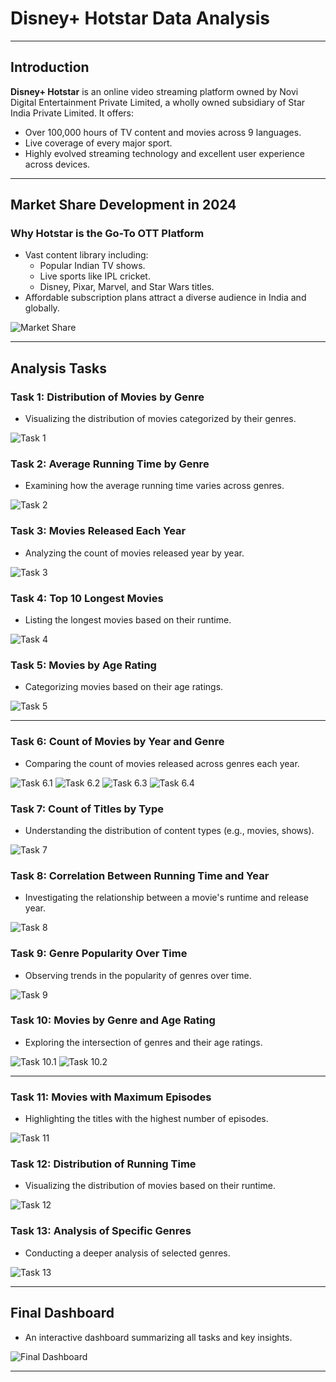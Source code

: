 # Disney+ Hotstar Data Analysis

---
 
## Introduction

**Disney+ Hotstar** is an online video streaming platform owned by Novi Digital Entertainment Private Limited, a wholly owned subsidiary of Star India Private Limited. It offers:

- Over 100,000 hours of TV content and movies across 9 languages.
- Live coverage of every major sport.
- Highly evolved streaming technology and excellent user experience across devices.

---

## Market Share Development in 2024

### Why Hotstar is the Go-To OTT Platform
- Vast content library including:
  - Popular Indian TV shows.
  - Live sports like IPL cricket.
  - Disney, Pixar, Marvel, and Star Wars titles.
- Affordable subscription plans attract a diverse audience in India and globally.

![Market Share](Images/MS.png)

---

## Analysis Tasks

### Task 1: Distribution of Movies by Genre
- Visualizing the distribution of movies categorized by their genres.

![Task 1](Images/T1.png)

### Task 2: Average Running Time by Genre
- Examining how the average running time varies across genres.

![Task 2](Images/T2.png)

### Task 3: Movies Released Each Year
- Analyzing the count of movies released year by year.

![Task 3](Images/T3.png)

### Task 4: Top 10 Longest Movies
- Listing the longest movies based on their runtime.

![Task 4](Images/T4.png)

### Task 5: Movies by Age Rating
- Categorizing movies based on their age ratings.

![Task 5](Images/T5.png)

---

### Task 6: Count of Movies by Year and Genre
- Comparing the count of movies released across genres each year.

![Task 6.1](Images/T6.1.png)
![Task 6.2](Images/T6.2.png)
![Task 6.3](Images/T6.3.png)
![Task 6.4](Images/T6.4.png)

### Task 7: Count of Titles by Type
- Understanding the distribution of content types (e.g., movies, shows).

![Task 7](Images/T7.png)

### Task 8: Correlation Between Running Time and Year
- Investigating the relationship between a movie's runtime and release year.

![Task 8](Images/T8.png)

### Task 9: Genre Popularity Over Time
- Observing trends in the popularity of genres over time.

![Task 9](Images/T9.png)

### Task 10: Movies by Genre and Age Rating
- Exploring the intersection of genres and their age ratings.

![Task 10.1](Images/T10.1.png)
![Task 10.2](Images/T10.2.png)

---

### Task 11: Movies with Maximum Episodes
- Highlighting the titles with the highest number of episodes.

![Task 11](Images/T11.png)

### Task 12: Distribution of Running Time
- Visualizing the distribution of movies based on their runtime.

![Task 12](Images/T12.png)

### Task 13: Analysis of Specific Genres
- Conducting a deeper analysis of selected genres.

![Task 13](Images/T13.png)

---

## Final Dashboard

- An interactive dashboard summarizing all tasks and key insights.

![Final Dashboard](Images/Dashboard.png)

---

